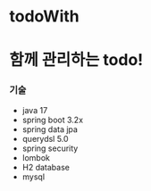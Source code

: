 # todoWith

# 함께 관리하는 todo!

### 기술
- java 17
- spring boot 3.2x
- spring data jpa
- querydsl 5.0
- spring security
- lombok
- H2 database
- mysql
